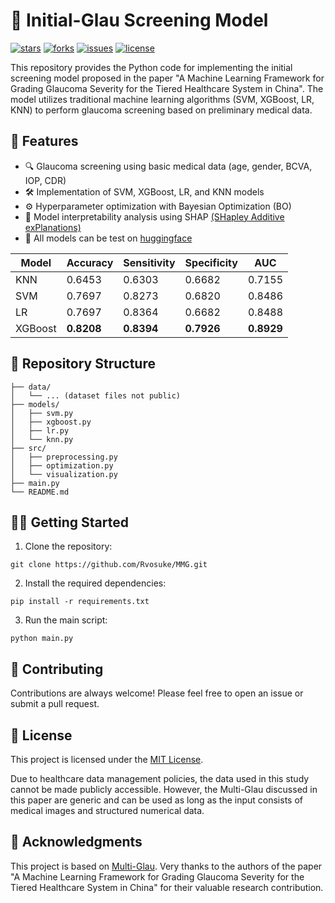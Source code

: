 # 👀 Initial-Glau Screening Model

[![stars](https://img.shields.io/github/stars/Rvosuke/MMG?style=social)](https://github.com/yourusername/repo)
[![forks](https://img.shields.io/github/forks/Rvosuke/MMG?style=social)](https://github.com/yourusername/repo)
[![issues](https://img.shields.io/github/issues/Rvosuke/MMG)](https://github.com/yourusername/repo/issues)
[![license](https://img.shields.io/github/license/Rvosuke/MMG)](https://github.com/yourusername/repo/blob/main/LICENSE)

This repository provides the Python code for implementing the initial screening model proposed in the paper "A Machine Learning Framework for Grading Glaucoma Severity for the Tiered Healthcare System in China". The model utilizes traditional machine learning algorithms (SVM, XGBoost, LR, KNN) to perform glaucoma screening based on preliminary medical data.

## 🚀 Features

- 🔍 Glaucoma screening using basic medical data (age, gender, BCVA, IOP, CDR)
- 🛠️ Implementation of SVM, XGBoost, LR, and KNN models
- ⚙️ Hyperparameter optimization with Bayesian Optimization (BO)
- 🔬 Model interpretability analysis using SHAP [(SHapley Additive exPlanations)](https://shap.readthedocs.io/en/latest/index.html#)
- :hugs:  All models can be test on [huggingface](https://huggingface.co/spaces/Aohanah/Window)

| Model   | Accuracy   | Sensitivity | Specificity | AUC        |
| ------- | ---------- | ----------- | ----------- | ---------- |
| KNN     | 0.6453     | 0.6303      | 0.6682      | 0.7155     |
| SVM     | 0.7697     | 0.8273      | 0.6820      | 0.8486     |
| LR      | 0.7697     | 0.8364      | 0.6682      | 0.8488     |
| XGBoost | **0.8208** | **0.8394**  | **0.7926**  | **0.8929** |

## 📂 Repository Structure

```
├── data/
│   └── ... (dataset files not public)
├── models/
│   ├── svm.py
│   ├── xgboost.py
│   ├── lr.py
│   └── knn.py
├── src/
│   ├── preprocessing.py
│   ├── optimization.py
│   └── visualization.py
├── main.py
└── README.md
```

## 🏃‍♂️ Getting Started

1. Clone the repository:
```
git clone https://github.com/Rvosuke/MMG.git
```

2. Install the required dependencies:
```
pip install -r requirements.txt
```

3. Run the main script:
```
python main.py
```

## 🤝 Contributing

Contributions are always welcome! Please feel free to open an issue or submit a pull request.

## 📄 License

This project is licensed under the [MIT License](https://github.com/yourusername/repo/blob/main/LICENSE).

Due to healthcare data management policies, the data used in this study cannot be made publicly accessible. However, the Multi-Glau discussed in this paper are generic and can be used as long as the input consists of medical images and structured numerical data.

## 🙏 Acknowledgments

This project is based on [Multi-Glau](https://github.com/CowboyH/Multi-Glau). Very thanks to the authors of the paper "A Machine Learning Framework for Grading Glaucoma Severity for the Tiered Healthcare System in China" for their valuable research contribution.
